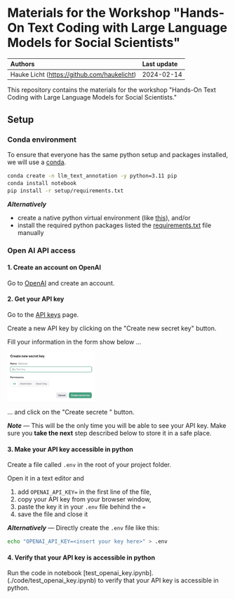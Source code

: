 # Materials for the Workshop "Hands-On Text Coding with Large Language Models for Social Scientists"

| Authors | Last update |
|:------ |:----------- |
| Hauke Licht (https://github.com/haukelicht) | 2024-02-14 |

This repository contains the materials for the workshop "Hands-On Text Coding with Large Language Models for Social Scientists."

## Setup 

### Conda environment

To ensure that everyone has the same python setup and packages installed, we will use a [conda](https://conda.io/projects/conda/en/latest/user-guide/install/index.html).

```bash
conda create -n llm_text_annotation -y python=3.11 pip
conda install notebook
pip install -r setup/requirements.txt
```

**_Alternatively_**

- create a native python virtual environment (like [this](https://realpython.com/lessons/creating-virtual-environment/)), and/or
- install the required python packages listed the [requirements.txt](setup/requirements.txt) file manually

### Open AI API access

#### 1. Create an account on OpenAI

Go to [OpenAI](https://beta.openai.com/signup/) and create an account.

#### 2. Get your API key

Go to the [API keys](https://platform.openai.com/api-keys) page.

Create a new API key by clicking on the "Create new secret key" button.

Fill your information in the form show below ... 

<img src="assets/openai_api_create_new_secret.png" alt="Pop-up for creating a new OpenAI API key" style="width:200px;"/>

... and click on the "Create secrete "  button.

**_Note_** &mdash; 
This will be the only time you will be able to see your API key. 
Make sure you **take the next** step described below to store it in a safe place.

#### 3. Make your API key accessible in python

Create a file called `.env` in the root of your project folder.

Open it in a text editor and

1. add `OPENAI_API_KEY=` in the first line of the file, 
2. copy your API key from your browser window,
3. paste the key it in your `.env` file behind the `=`
4. save the file and close it

**_Alternatively_** &mdash; Directly create the `.env` file like this:

```bash
echo "OPENAI_API_KEY=<insert your key here>" > .env
```

#### 4. Verify that your API key is accessible in python

Run the code in notebook [test_openai_key.ipynb].(./code/test_openai_key.ipynb) to verify that your API key is accessible in python.
